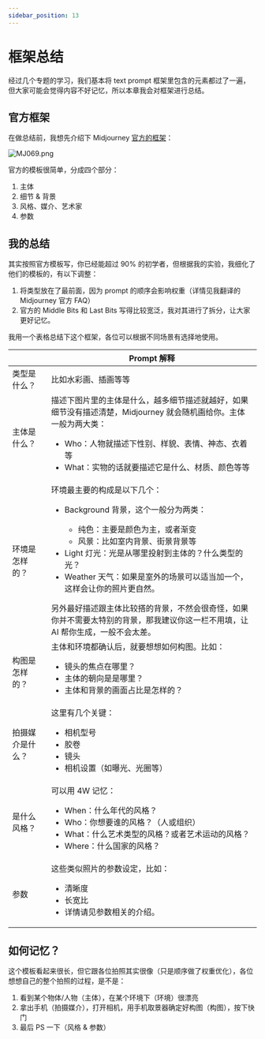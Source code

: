 ```yaml
---
sidebar_position: 13
---
```

# 框架总结

经过几个专题的学习，我们基本将 text prompt 框架里包含的元素都过了一遍，但大家可能会觉得内容不好记忆，所以本章我会对框架进行总结。

## 官方框架

在做总结前，我想先介绍下 Midjourney [官方的框架](https://docs.google.com/document/d/e/2PACX-1vRHOxyEb-ERGi-BdZM8Z_piEP54m4HwO0z8scjmEurEp2UZVA6rFxvyKd15elYVHUWfP1oSA4CQFwxr/pub?utm_source=docs.google.com&utm_medium=tutorial&utm_campaign=midjourney)：

![MJ069.png](https://res.craft.do/user/full/d845172f-becd-4255-bf79-d722098b2d83/doc/15EA26B6-9B49-4076-B8D8-DFE53ABD52C8/70060242-A0D1-428F-B37F-99C1C5F67B80_2/1yZ5MH29LEiastmkyqX9BCQIBXOu7yJXR9d9DGXWtyEz/MJ069.png)

官方的模板很简单，分成四个部分：

1. 主体
2. 细节 & 背景
3. 风格、媒介、艺术家
4. 参数

## 我的总结

其实按照官方模板写，你已经能超过 90% 的初学者，但根据我的实验，我细化了他们的模板的，有以下调整：

1. 将类型放在了最前面，因为 prompt 的顺序会影响权重（详情见我翻译的 Midjourney 官方 FAQ）
2. 官方的 Middle Bits 和 Last Bits 写得比较宽泛，我对其进行了拆分，让大家更好记忆。

我用一个表格总结下这个框架，各位可以根据不同场景有选择地使用。

|   <div style={{width:140}}></div>        | **Prompt 解释**     |
| -------- | ------------------------ |
| 类型是什么？   | 比如水彩画、插画等等    |
| 主体是什么？   | 描述下图片里的主体是什么，越多细节描述就越好，如果细节没有描述清楚，Midjourney 就会随机画给你。主体一般为两大类：<ul><li>Who：人物就描述下性别、样貌、表情、神态、衣着等</li><li>What：实物的话就要描述它是什么、材质、颜色等等</li></ul>  |
| 环境是怎样的？  | 环境最主要的构成是以下几个：<ul><li>Background 背景，这个一般分为两类：</li><ul><li>纯色：主要是颜色为主，或者渐变</li><li>风景：比如室内背景、街景背景等</li></ul><li>Light 灯光：光是从哪里投射到主体的？什么类型的光？</li><li>Weather 天气：如果是室外的场景可以适当加一个，这样会让你的照片更自然。</li></ul> 另外最好描述跟主体比较搭的背景，不然会很奇怪，如果你并不需要太特别的背景，那我建议你这一栏不用填，让 AI 帮你生成，一般不会太差。|
| 构图是怎样的？  | 主体和环境都确认后，就要想想如何构图。比如：<ul><li>镜头的焦点在哪里？</li><li>主体的朝向是是哪里？</li><li>主体和背景的画面占比是怎样的？ </li></ul>       |
| 拍摄媒介是什么？ | 这里有几个关键：<ul><li>相机型号</li><li>胶卷</li><li>镜头</li><li>相机设置（如曝光、光圈等） </li></ul>                                                     |
| 是什么风格？   | 可以用 4W 记忆：<ul><li>When：什么年代的风格？</li><li>Who：你想要谁的风格？（人或组织）</li><li>What：什么艺术类型的风格？或者艺术运动的风格？</li><li>Where：什么国家的风格？</li></ul>     |
| 参数       | 这些类似照片的参数设定，比如：<ul><li>清晰度</li><li>长宽比</li><li>详情请见参数相关的介绍。</li></ul>                                               |

## 如何记忆？

这个模板看起来很长，但它跟各位拍照其实很像（只是顺序做了权重优化），各位想想自己的整个拍照的过程，是不是：

1. 看到某个物体/人物（主体），在某个环境下（环境）很漂亮
2. 拿出手机（拍摄媒介），打开相机，用手机取景器确定好构图（构图），按下快门
3. 最后 PS 一下（风格 & 参数）


